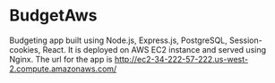 # BudgetAws
Budgeting app built using Node.js, Express.js, PostgreSQL, Session-cookies, React. 
It is deployed on AWS EC2 instance and served using Nginx.
The url for the app is http://ec2-34-222-57-222.us-west-2.compute.amazonaws.com/
